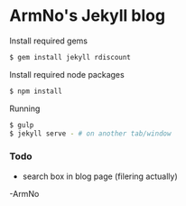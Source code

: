 # ArmNo's Jekyll blog

Install required gems

```sh
$ gem install jekyll rdiscount
```

Install required node packages

```sh
$ npm install
```

Running

```sh
$ gulp
$ jekyll serve - # on another tab/window
```

### Todo

- search box in blog page (filering actually)

-ArmNo
